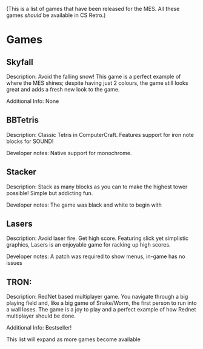 (This is a list of games that have been released for the MES. All these games *should* be available in CS Retro.)

# Games


## Skyfall

Description: Avoid the falling snow! This game is a perfect example of where the MES shines; despite having just 2 colours, the game still looks great and adds a fresh new look to the game.

Additional Info: None


## BBTetris

Description: Classic Tetris in ComputerCraft. Features support for iron note blocks for SOUND!

Developer notes: Native support for monochrome.


## Stacker

Description: Stack as many blocks as you can to make the highest tower possible! Simple but addicting fun.

Developer notes: The game was black and white to begin with


## Lasers

Description: Avoid laser fire. Get high score. Featuring slick yet simplistic graphics, Lasers is an enjoyable game for racking up high scores.

Developer notes: A patch was required to show menus, in-game has no issues


## TRON:

Description: RedNet based multiplayer game. You navigate through a big playing field and, like a big game of Snake/Worm, the first person to run into a wall loses. The game is a joy to play and a perfect example of how Rednet multiplayer should be done.

Additional Info: Bestseller!


This list will expand as more games become available
